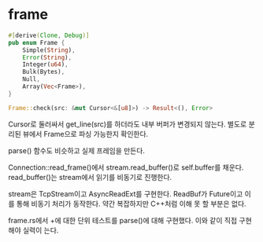 # frame 

```rust
#[derive(Clone, Debug)]
pub enum Frame {
    Simple(String),
    Error(String),
    Integer(u64),
    Bulk(Bytes),
    Null,
    Array(Vec<Frame>),
}
```

```rust
Frame::check(src: &mut Cursor<&[u8]>) -> Result<(), Error>
```

Cursor로 둘러싸서 get_line(src)를 하더라도 내부 버퍼가 변경되지 않는다. 
별도로 분리된 뷰에서 Frame으로 파싱 가능한지 확인한다. 

parse() 함수도 비슷하고 실제 프레임을 만든다. 

Connection::read_frame()에서 stream.read_buffer()로 self.buffer를 채운다. read_buffer()는 stream에서 읽기를 비동기로 진행한다. 

stream은 TcpStream이고 AsyncReadExt를 구현한다. ReadBuf가 Future이고 이를 통해 비동기
처리가 동작한다. 약간 복잡하지만 C++처럼 이해 못 할 부분은 없다. 

frame.rs에서 +에 대한 단위 테스트를 parse()에 대해 구현했다. 
이와 같이 직접 구현해야 실력이 는다. 



